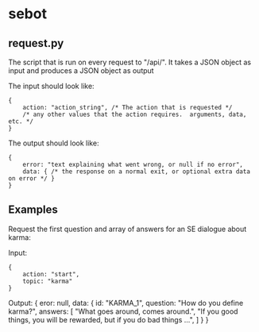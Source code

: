 # sebot


request.py
-----------
	
The script that is run on every request to "/api/".
It takes a JSON object as input and produces a JSON object as output

The input should look like:

	{
		action: "action_string", /* The action that is requested */
		/* any other values that the action requires.  arguments, data, etc. */
	}

The output should look like:
	
	{
		error: "text explaining what went wrong, or null if no error",
		data: { /* the response on a normal exit, or optional extra data on error */ }
	}


Examples
--------

Request the first question and array of answers for an SE dialogue about karma:

Input:

	{
		action: "start",
		topic: "karma"
	}

Output:
	{
		eror: null,
		data: {
			id: "KARMA_1",
			question: "How do you define karma?",
			answers: [
				"What goes around, comes around.",
				"If you good things, you will be rewarded, but if you do bad things ...",
			]
		}
	}

